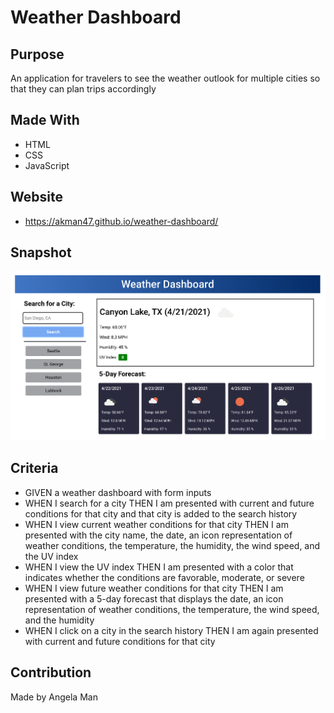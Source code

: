 # Weather Dashboard

## Purpose
An application for travelers to see the weather outlook for multiple cities so that they can plan trips accordingly

## Made With
* HTML
* CSS
* JavaScript

## Website
* https://akman47.github.io/weather-dashboard/

## Snapshot
![Snapshot of Weather Dashboard](./assets/images/weather-dashboard.png)

## Criteria
* GIVEN a weather dashboard with form inputs
* WHEN I search for a city
THEN I am presented with current and future conditions for that city and that city is added to the search history
* WHEN I view current weather conditions for that city
THEN I am presented with the city name, the date, an icon representation of weather conditions, the temperature, the humidity, the wind speed, and the UV index
* WHEN I view the UV index
THEN I am presented with a color that indicates whether the conditions are favorable, moderate, or severe
* WHEN I view future weather conditions for that city
THEN I am presented with a 5-day forecast that displays the date, an icon representation of weather conditions, the temperature, the wind speed, and the humidity
* WHEN I click on a city in the search history
THEN I am again presented with current and future conditions for that city

## Contribution
Made by Angela Man